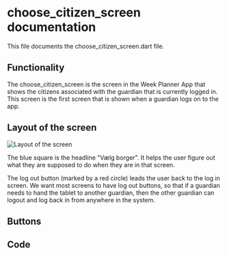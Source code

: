 # choose_citizen_screen documentation
This file documents the choose_citizen_screen.dart file.

## Functionality
The choose_citizen_screen is the screen in the Week Planner App that shows the citizens associated with the guardian that is currently logged in. This screen is the first screen that is shown when a guardian logs on to the app.

## Layout of the screen

![Layout of the screen](ChooseCitizenScreen.PNG)

The blue square is the headline "Vælg borger". It helps the user figure out what they are supposed to do when they are in that screen.

The log out button (marked by a red circle) leads the user back to the log in screen. We want most screens to have log out buttons, so that if a guardian needs to hand the tablet to another guardian, then the other guardian can logout and log back in from anywhere in the system.

## Buttons

## Code
